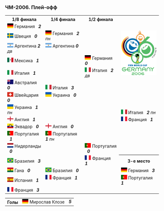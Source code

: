 <!--2021-09-22 09:00:02-->
### ЧМ-2006. Плей-офф
<table class=p>
<tr>
  <th class=mb>1/8 финала</th>
  <th>1/4 финала</th>
  <th>1/2 финала</th>
  <td rowspan=7 valign=center align=center><img src="2006_FIFA_World_Cup.svg" width="148px"></td>
</tr>
<tr>
  <td class="col mt bb"><img width="20px" src="de.svg"> Германия <b> &nbsp; <i>2</i></b>
  <td>&nbsp;</td>
  <td>&nbsp;</td>
</tr>
<tr>
  <td class="col mb br"><img width="20px" src="se.svg"> Швеция <b> &nbsp; <i>0</i></b>
  <td valign=bottom class="col bb"><img width="20px" src="de.svg"> Германия <b> &nbsp; <i>2</i></b><i> пн</i>
  <td>&nbsp;</td>
</tr>
<tr>
  <td class="col mt bb br"><img width="20px" src="ar.svg"> Аргентина <b> <i>2</i></b><i> дв</i>
  <td valign=top class="col br"><img width="20px" src="ar.svg"> Аргентина <b> <i>0</i></b>
  <td>&nbsp;</td>
</tr>
<tr>
  <td class="col mb"><img width="20px" src="mx.svg"> Мексика <b> &nbsp; <i>1</i></b>
  <td class=br>&nbsp;</td>
  <td valign=bottom class="col bb"><img width="20px" src="de.svg"> Германия <b> &nbsp; <i>0</i></b>
</tr>
<tr>
  <td class="col mt bb"><img width="20px" src="it.svg"> Италия <b> &nbsp; <i>1</i></b>
  <td class=br>&nbsp;</td>
  <td valign=top class="col br"><img width="20px" src="it.svg"> Италия <b> &nbsp; <i>2</i></b><i> дв</i>
</tr>
<tr>
  <td class="col mb br"><img width="20px" src="au.svg"> Австралия <b> &nbsp; <i>0</i></b>
  <td valign=bottom class="col bb br"><img width="20px" src="it.svg"> Италия <b> &nbsp; <i>3</i></b>
  <td class=br>&nbsp;</td>
</tr>
<tr>
  <td class="col mt bb br"><img width="20px" src="ch.svg"> Швейцария <b> &nbsp; <i>0</i></b>
  <td valign=top class=col><img width="20px" src="ua.svg"> Украина <b> &nbsp; <i>0</i></b>
  <td class=br>&nbsp;</td>
</tr>
<tr>
  <td class="col mb"><img width="20px" src="ua.svg"> Украина <b> &nbsp; <i>1</i></b><i> пн</i>
  <td>&nbsp;</td>
  <td class=br>&nbsp;</td>
  <td valign=bottom class="col bb"><img width="20px" src="it.svg"> Италия <b> &nbsp; <i>2</i></b><i> пн</i>
</tr>
<tr>
  <td class="col mt bb"><img width="20px" src="gb-eng.svg"> Англия <b> &nbsp; <i>1</i></b>
  <td>&nbsp;</td>
  <td class=br>&nbsp;</td>
  <td valign=top class=col><img width="20px" src="fr.svg"> Франция <b> &nbsp; <i>1</i></b>
</tr>
<tr>
  <td class="col mb br"><img width="20px" src="ec.svg"> Эквадор <b> &nbsp; <i>0</i></b>
  <td valign=bottom class="col bb"><img width="20px" src="gb-eng.svg"> Англия <b> &nbsp; <i>0</i></b>
  <td class=br>&nbsp;</td>
  <td>&nbsp;</td>
</tr>
<tr>
  <td class="col mt bb br"><img width="20px" src="pt.svg"> Португалия <b> &nbsp; <i>1</i></b>
  <td valign=top class="col br"><img width="20px" src="pt.svg"> Португалия <b> &nbsp; <i>1</i></b><i> пн</i>
  <td class=br>&nbsp;</td>
  <td>&nbsp;</td>
</tr>
<tr>
  <td class="col mb"><img width="20px" src="nl.svg"> Нидерланды <b> &nbsp; <i>0</i></b>
  <td class=br>&nbsp;</td>
  <td valign=bottom class="col bb br"><img width="20px" src="pt.svg"> Португалия <b> &nbsp; <i>0</i></b>
  <td>&nbsp;</td>
</tr>
<tr>
  <td class="col mt bb"><img width="20px" src="br.svg"> Бразилия <b> &nbsp; <i>3</i></b>
  <td class=br>&nbsp;</td>
  <td valign=top class="col br"><img width="20px" src="fr.svg"> Франция <b> &nbsp; <i>1</i></b>
  <th>3-е место</th>
</tr>
<tr>
  <td class="col mb br"><img width="20px" src="gh.svg"> Гана <b> &nbsp; <i>0</i></b>
  <td valign=bottom class="col bb br"><img width="20px" src="br.svg"> Бразилия <b> &nbsp; <i>0</i></b>
  <td class=br>&nbsp;</td>
  <td class="col mt bb"><img width="20px" src="de.svg"> Германия <b> &nbsp; <i>3</i></b>
</tr>
<tr>
  <td class="col mt bb br"><img width="20px" src="es.svg"> Испания <b> &nbsp; <i>1</i></b>
  <td valign=top class=col><img width="20px" src="fr.svg"> Франция <b> &nbsp; <i>1</i></b>
  <td>&nbsp;</td>
  <td class="col mb"><img width="20px" src="pt.svg"> Португалия <b> &nbsp; <i>1</i></b>
</tr>
<tr>
  <td class=col><img width="20px" src="fr.svg"> Франция <b> &nbsp; <i>3</i></b>
  <td>&nbsp;</td>
  <td>&nbsp;</td>
  <td>&nbsp;</td>
</tr>
</table>
<p>
<table class=p>
<tr>
  <th class=col> Голы </th>
  <td class=col><img width="20px" src="de.svg"> Мирослав Клозе </td>
  <td valign=top><b><i>5</i></b></td>
</tr>
</table>
